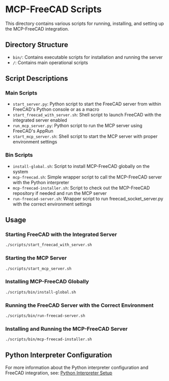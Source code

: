 # MCP-FreeCAD Scripts

This directory contains various scripts for running, installing, and setting up the MCP-FreeCAD integration.

## Directory Structure

- `bin/`: Contains executable scripts for installation and running the server
- `/`: Contains main operational scripts

## Script Descriptions

### Main Scripts

- `start_server.py`: Python script to start the FreeCAD server from within FreeCAD's Python console or as a macro
- `start_freecad_with_server.sh`: Shell script to launch FreeCAD with the integrated server enabled
- `run_mcp_server.py`: Python script to run the MCP server using FreeCAD's AppRun
- `start_mcp_server.sh`: Shell script to start the MCP server with proper environment settings

### Bin Scripts

- `install-global.sh`: Script to install MCP-FreeCAD globally on the system
- `mcp-freecad.sh`: Simple wrapper script to call the MCP-FreeCAD server with the Python interpreter
- `mcp-freecad-installer.sh`: Script to check out the MCP-FreeCAD repository if needed and run the MCP server
- `run-freecad-server.sh`: Wrapper script to run freecad_socket_server.py with the correct environment settings

## Usage

### Starting FreeCAD with the Integrated Server

```bash
./scripts/start_freecad_with_server.sh
```

### Starting the MCP Server

```bash
./scripts/start_mcp_server.sh
```

### Installing MCP-FreeCAD Globally

```bash
./scripts/bin/install-global.sh
```

### Running the FreeCAD Server with the Correct Environment

```bash
./scripts/bin/run-freecad-server.sh
```

### Installing and Running the MCP-FreeCAD Server

```bash
./scripts/bin/mcp-freecad-installer.sh
```

## Python Interpreter Configuration

For more information about the Python interpreter configuration and FreeCAD integration, see:
[Python Interpreter Setup](../docs/PYTHON_INTERPRETER_SETUP.md) 
